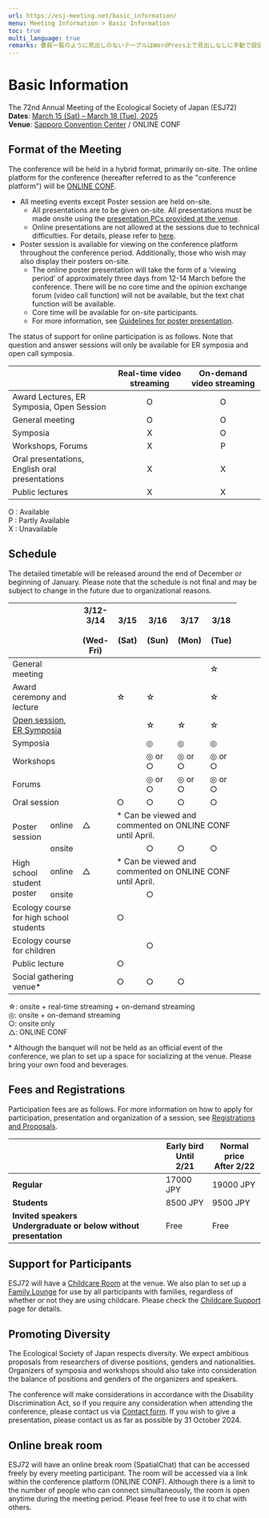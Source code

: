 ```yaml
---
url: https://esj-meeting.net/basic_information/
menu: Meeting Information > Basic Information
toc: true
multi_language: true
remarks: 委員一覧のように見出しのないテーブルはWordPress上で見出しなしに手動で設定。
---
```


# Basic Information

The 72nd Annual Meeting of the Ecological Society of Japan (ESJ72)\
**Dates**: [March 15 (Sat) – March 18 (Tue), 2025](#schedule)\
**Venue**: [Sapporo Convention Center](venue) / ONLINE CONF

## Format of the Meeting
The conference will be held in a hybrid format, primarily on-site. The online platform for the conference (hereafter referred to as the "conference platform") will be [ONLINE CONF](https://gakkai.online/).

- All meeting events except Poster session are held on-site. 
	- All presentations are to be given on-site. All presentations must be made onsite using the [presentation PCs provided at the venue](for_presentation#notice).
	- Online presentations are not allowed at the sessions due to technical difficulties. For details, please refer to [here](regist_session#online-support).
- Poster session is available for viewing on the conference platform throughout the conference period. Additionally, those who wish may also display their posters on-site. 		
	-  The online poster presentation will take the form of a ‘viewing period’ of approximately three days from 12-14 March before the conference. There will be no core time and the opinion exchange forum (video call function) will not be available, but the text chat function will be available.
	- Core time will be available for on-site participants.
	- For more information, see [Guidelines for poster presentation](for_presentation#poster-presentation).

The status of support for online participation is as follows. Note that question and answer sessions will only be available for ER symposia and open call symposia.

||Real-time video streaming |On-demand video streaming|
|---|:---:|:---:|
|Award Lectures, ER Symposia, Open Session|O|O|
|General meeting|O|O|
|Symposia|X|O|
|Workshops, Forums|X|P|
|Oral presentations, English oral presentations|X|X|
|Public lectures|X|X|

O : Available<br/>
P : Partly Available<br/>
X : Unavailable

## Schedule

The detailed timetable will be released around the end of December or beginning of January. Please note that the schedule is not final and may be subject to change in the future due to organizational reasons.

<table>
<colgroup>
<col style="width: 16%" />
<col style="width: 14%" />
<col style="width: 14%" />
<col style="width: 14%" />
<col style="width: 14%" />
<col style="width: 14%" />
<col style="width: 14%" />
</colgroup>
<thead>
<tr class="header">
<th colspan=2></th>
<th><strong>3/12-3/14<br/>　(Wed-Fri)</strong></th>
<th><strong>3/15<br/>　(Sat)</strong></th>
<th><strong>3/16<br/>　(Sun)</strong></th>
<th><strong>3/17<br/>　(Mon)</strong></th>
<th><strong>3/18<br/>　(Tue)</strong></th>
</tr>
</thead>
<tbody>
<tr class="even">
<td colspan=2>General meeting</td>
<td></td>
<td></td>
<td></td>
<td></td>
<td>☆</td>
</tr>
<tr class="odd">
<td colspan=2>Award ceremony and lecture</td>
<td></td>
<td>☆</td>
<td>☆</td>
<td></td>
<td>☆</td>
</tr>
<tr class="even">
<td colspan=2><a href="schedule_session#open-session">Open session</a>, <a href="schedule_session#er-symposia"> ER Symposia </a></td>
<td></td>
<td></td>
<td>☆</td>
<td>☆</td>
<td>☆</td>
</tr>
</tr>
<tr class="odd">
<td colspan=2>Symposia</td>
<td></td>
<td></td>
<td>◎</td>
<td>◎</td>
<td>◎</td>
</tr>
<tr class="even">
<td colspan=2>Workshops</td>
<td></td>
<td></td>
<td>◎ or ○</td>
<td>◎ or ○</td>
<td>◎ or ○</td>
</tr>
<tr class="odd">
<td colspan=2>Forums</td>
<td></td>
<td></td>
<td>◎ or ○</td>
<td>◎ or ○</td>
<td>◎ or ○</td>
</tr>
<tr class="even">
<td colspan=2>Oral session</td>
<td></td>
<td>○</td>
<td>○</td>
<td>○</td>
<td>○</td>
</tr>
<tr class="odd">
<td rowspan=2>Poster session</td>
<td>online</td>
<td>△</td>
<td colspan=4>* Can be viewed and commented on ONLINE CONF until April.</td>
<td></td>
<td></td>
<td></td>
</tr>
<tr class="odd">
<td>onsite</td>
<td></td>
<td></td>
<td>○</td>
<td>○</td>
<td>○</td>
</tr>
<tr class="even">
<td rowspan=2>High school student poster</td>
<td>online</td>
<td>△</td>
<td colspan=4>* Can be viewed and commented on ONLINE CONF until April.</td>
</tr>
<tr class="even">
<td>onsite</td>
<td></td>
<td></td>
<td>○</td>
<td></td>
<td></td>
</tr>
<tr class="odd">
<td colspan=2>Ecology course for high school students</td>
<td></td>
<td>○</td>
<td></td>
<td></td>
<td></td>
</tr>
<tr class="even">
<td colspan=2>Ecology course for children</td>
<td></td>
<td></td>
<td>○</td>
<td></td>
<td></td>
</tr>
<tr class="odd">
<td colspan=2>Public lecture</td>
<td></td>
<td>○</td>
<td></td>
<td></td>
<td></td>
</tr>
<tr class="ven">
<td colspan=2>Social gathering venue*</td>
<td></td>
<td>○</td>
<td>○</td>
<td>○</td>
<td></td>
</tr>
</tbody>
</table>

☆: onsite + real-time streaming + on-demand streaming<br/>
◎: onsite + on-demand streaming<br/>
○: onsite only<br/>
△: ONLINE CONF<br/>

\* Although the banquet will not be held as an official event of the conference, we plan to set up a space for socializing at the venue. Please bring your own food and beverages.

<!-- [Phase 3] #参加者の交流の促進
※ 大会公式イベントとしての懇親会は開催しませんが、会場内に簡単な懇親用スペースを設ける予定です。なお、飲食物についてはご持参ください。

## [参加者の交流の促進]
### 大会公式懇親会

SpatialChat を用いてオンライン形式の懇親会を開催します。大会参加者
(高校生や自由集会聴講者を除く)なら誰でも参加できます。懇親会費は無料となります。参加申込も不要です。詳細は大会プラットフォーム上でお知らせします。

### オンライン交流会

SpatialChat
を用いてオンライン形式の交流会を開催します。口頭発表の各セッションや各集会(シンポジウムや自由集会)の終了後、30分の交流時間を設けます。参加したセッションや集会の交流スペースに参加していただき、分野の近い方との交流をお楽しみください。もちろん、参加したセッションや集会以外の交流スペースに入室することも可能です。実りある大会にするためにも、積極的な参加を歓迎します。
<!-- -->

## Fees and Registrations
Participation fees are as follows. For more information on how to apply for participation, presentation and organization of a session, see [Registrations and Proposals](regist_information).

||Early bird<br/>Until 2/21| Normal price<br/>After 2/22|
|---|---|---|
|**Regular**|17000 JPY|19000 JPY|
|**Students**|8500 JPY|9500 JPY|
|**Invited speakers<br/>Undergraduate or below without presentation**|Free|Free|

<!-- 7/1のTFで対応　Note: Participation in workshops only is available online, not on-site. -->

## Support for Participants
ESJ72 will have a [Childcare Room](childcare#child-care) at the venue. We also plan to set up a [Family Lounge](childcare#family-lounge) for use by all participants with families, regardless of whether or not they are using childcare. Please check the [Childcare Support](childcare) page for details.

## Promoting Diversity

The Ecological Society of Japan respects diversity. We expect ambitious proposals from researchers of diverse positions, genders and nationalities. Organizers of symposia and workshops should also take into consideration the balance of positions and genders of the organizers and speakers.

The conference will make considerations in accordance with the Disability Discrimination Act, so if you require any consideration when attending the conference, please contact us via [Contact form](contact). If you wish to give a presentation, please contact us as far as possible by 31 October 2024.

## Online break room

ESJ72 will have an online break room (SpatialChat) that can be accessed freely by every meeting participant. The room will be accessed via a link within the conference platform (ONLINE CONF). Although there is a limit to the number of people who can connect simultaneously, the room is open anytime during the meeting period. Please feel free to use it to chat with others.


